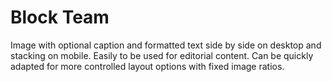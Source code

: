 # Block Team

Image with optional caption and formatted text side by side on desktop and stacking on mobile. Easily to be used for editorial content. Can be quickly adapted for more controlled layout options with fixed image ratios.

